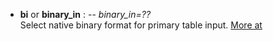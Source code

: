 - **bi** or **binary_in** : -- *binary_in=??*\
   Select native binary format for primary table input.
   [More at](https://docs.generic-mapping-tools.org/dev/gmt.html#bi-full)
